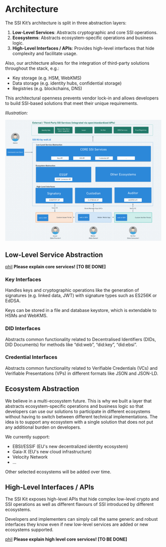 # Architecture

The SSI Kit’s architecture is split in three abstraction layers:

1. **Low-Level Services**: Abstracts cryptographic and core SSI operations.
2. **Ecosystems**: Abstracts ecosystem-specific operations and business logic.
3. **High-Level Interfaces / APIs**: Provides high-level interfaces that hide complexity and facilitate usage.

Also, our architecture allows for the integration of third-party solutions throughout the stack, e.g.:

* Key storage (e.g. HSM, WebKMS)
* Data storage (e.g. identity hubs, confidential storage)
* Registries (e.g. blockchains, DNS)

This architectural openness prevents vendor lock-in and allows developers to build SSI-based solutions that meet their unique requirements.

_Illustration:_

![The blue boxes symbolise our products and their interfaces. The green boxes symbolise third party solutions that can be integrated via open APIs to avoid rip-and-replace and extend functionality to meet diverse customer requirements.](../../what-is-ssikit/ssi-kit/Architecture-SSIKit-by-waltid.png)

## Low-Level Service Abstraction

[phil](https://app.gitbook.com/u/Xy5PETDzUVT9yjUrLtjs53z9wvW2 "mention") **Please explain core services! \[TO BE DONE]**

### Key Interfaces

Handles keys and cryptographic operations like the generation of signatures (e.g. linked data, JWT) with signature types such as ES256K or EdDSA.

Keys can be stored in a file and database keystore, which is extendable to HSMs and WebKMS.

### DID Interfaces

Abstracts common functionality related to Decentralised Identifiers (DIDs, DID Documents) for methods like “did:web”, “did:key”, “did:ebsi”.

### Credential Interfaces

Abstracts common functionality related to Verifiable Credentials (VCs) and Verifiable Presentations (VPs) in different formats like JSON and JSON-LD.

## Ecosystem Abstraction

We believe in a multi-ecosystem future. This is why we built a layer that abstracts ecosystem-specific operations and business logic so that developers can use our solutions to participate in different ecosystems without having to switch between different technical implementations. The idea is to support any ecosystem with a single solution that does not put any additional burden on developers.

We currently support:

* EBSI/ESSIF (EU's new decentralized identity ecosystem)
* Gaia-X (EU's new cloud infrastructure)
* Velocity Network
* ...

Other selected ecosystems will be added over time.

## High-Level Interfaces / APIs

The SSI Kit exposes high-level APIs that hide complex low-level crypto and SSI operations as well as different flavours of SSI introduced by different ecosystems.

Developers and implementers can simply call the same generic and robust interfaces they know even if new low-level services are added or new ecosystems supported.

[phil](https://app.gitbook.com/u/Xy5PETDzUVT9yjUrLtjs53z9wvW2 "mention") **Please explain high level core services! \[TO BE DONE]**

